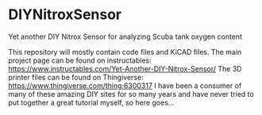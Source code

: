 # DIYNitroxSensor
Yet another DIY Nitrox Sensor for analyzing Scuba tank oxygen content

This repository will mostly contain code files and KiCAD files. The main project page can be found on instructables: https://www.instructables.com/Yet-Another-DIY-Nitrox-Sensor/
The 3D printer files can be found on Thingiverse: https://www.thingiverse.com/thing:6300317
I have been a consumer of many of these amazing DIY sites for so many years and have never tried to put together a great tutorial myself, so here goes...
